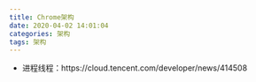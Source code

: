 ```yaml
---
title: Chrome架构
date: 2020-04-02 14:01:04
categories: 架构
tags: 架构
---
```


<ul>
  <li>进程线程：https://cloud.tencent.com/developer/news/414508</li>
</ul>
